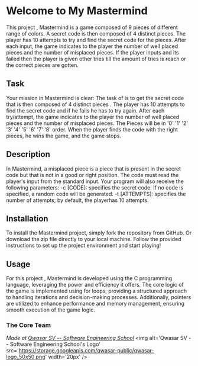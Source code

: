 # Welcome to My Mastermind
This project , Mastermind is a game composed of 9 pieces of different range of colors.
A secret code is then composed of 4 distinct pieces.
The player has 10 attempts to try and find the secret code for the pieces.
After each input, the game indicates to the player the number of well placed pieces and the number of misplaced pieces.
If the player inputs and its failed then the player is given other tries till the amount of tries is reach or the correct pieces are gotten.

## Task
Your mission in Mastermind is clear: The task of is to get the secret code that is then composed of 4 distinct pieces .
The player has 10 attempts to find the secret code and if he fails he has to try again.
After each try/attempt, the game indicates to the player the number of well placed pieces and the number of misplaced pieces.
The Pieces will be in '0' '1' '2' '3' '4' '5' '6' '7' '8' order.
When the player finds the code with the right pieces, he wins the game, and the game stops.

## Description
In Mastermind, a misplaced piece is a piece that is present in the secret code but that is not in a good or right position.
The code must read the player's input from the standard input.
Your program will also receive the following parameters:
-c [CODE]: specifies the secret code. If no code is specified, a random code will be generated.
-t [ATTEMPTS]: specifies the number of attempts; by default, the playerhas 10 attempts.

## Installation
To install the Mastermind project, simply fork the repository from GitHub.
Or download the zip file directly to your local machine.
Follow the provided instructions to set up the project environment and start playing!

## Usage
For this project , Mastermind is developed using the C programming language, leveraging the power and efficiency it offers.
The core logic of the game is implemented using for loops, providing a structured approach to handling iterations and decision-making processes.
Additionally, pointers are utilized to enhance performance and memory management, ensuring smooth execution of the game logic.


### The Core Team


<span><i>Made at <a href='https://qwasar.io'>Qwasar SV -- Software Engineering School</a></i></span>
<span><img alt='Qwasar SV -- Software Engineering School's Logo' src='https://storage.googleapis.com/qwasar-public/qwasar-logo_50x50.png' width='20px' /></span>
